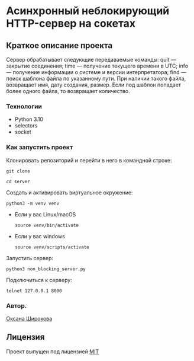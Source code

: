 #  Асинхронный неблокирующий HTTP-сервер на сокетах

## Краткое описание проекта

Сервер обрабатывает следующие передаваемые команды:
quit — закрытие соединения;
time — получение текущего времени в UTC;
info — получение информации о системе и версии интерпретатора;
find <file-name> <path> — поиск шаблона файла по указанному пути. При наличии такого файла, возвращает имя, дату создания, размер. Если под шаблон попадает более одного файла, то возвращает количество.


### Технологии

- Python 3.10
- selectors
- socket

### Как запустить проект

Клонировать репозиторий и перейти в него в командной строке:

```
git clone
```

```
cd server
```

Cоздать и активировать виртуальное окружение:

```
python3 -m venv venv
```

* Если у вас Linux/macOS

    ```
    source venv/bin/activate
    ```

* Если у вас windows

    ```
    source venv/scripts/activate
    ```

Запустить сервер:

```
python3 non_blocking_server.py
```

Подключиться к серверу:

```
telnet 127.0.0.1 8000
```

### Автор.
[Оксана Широкова](https://github.com/son13425)


## Лицензия
Проект выпущен под лицензией [MIT](https://github.com/son13425/server/blob/main/LICENSE)
